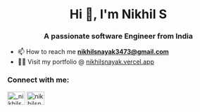 <h1 align="center">Hi 👋, I'm Nikhil S</h1>
<h3 align="center">A passionate software Engineer from India</h3>

- 📫 How to reach me **nikhilsnayak3473@gmail.com**
- 👨‍💻 Visit my portfolio @ [nikhilsnayak.vercel.app](https://nikhilsnayak.vercel.app)

<h3 align="left">Connect with me:</h3>
<p align="left">
<a href="https://twitter.com/_nikhilsnayak_" target="blank"><img align="center" src="https://raw.githubusercontent.com/rahuldkjain/github-profile-readme-generator/master/src/images/icons/Social/twitter.svg" alt="_nikhilsnayak_" height="30" width="40" /></a>
<a href="https://linkedin.com/in/nikhilsnayak" target="blank"><img align="center" src="https://raw.githubusercontent.com/rahuldkjain/github-profile-readme-generator/master/src/images/icons/Social/linked-in-alt.svg" alt="nikhilsnayak" height="30" width="40" /></a>
</p>
